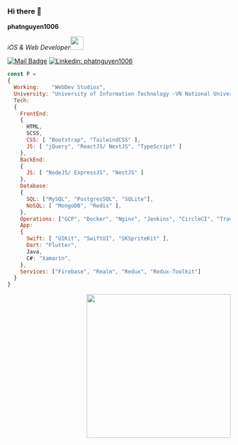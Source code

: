 ### Hi there 👋

**phatnguyen1006**
<p><em>iOS & Web Developer<img src="https://media.giphy.com/media/WUlplcMpOCEmTGBtBW/giphy.gif" width="30"></em></p>

[![Mail Badge](https://img.shields.io/badge/-Phát%20Nguyễn-c0392b?style=flat&logo=gmail&logoColor=white)](mailto:phatnguyen876@gmail.com)
[![Linkedin: phatnguyen1006](https://img.shields.io/badge/-Phat%20Nguyen-blue?style=flat-square&logo=Linkedin&logoColor=white&link=https://www.linkedin.com/in/phatnguyen1006/)](https://www.linkedin.com/in/phatnguyen1006/)
<!-- ![GitHub followers](https://img.shields.io/github/followers/phatnguyen1006?label=Follow&style=social) -->
<!-- ![Visitors](https://visitor-badge.glitch.me/badge?page_id=phatnguyen1006.phatnguyen1006) -->

```javascript
const P =
{
  Working:    "WebDev Studios",
  University: "University of Information Technology -VN National University Ho Chi Minh City",
  Tech:
  {
    FrontEnd:
    {
      HTML,
      SCSS,
      CSS: [ "Bootstrap", "TailwindCSS" ],
      JS: [ "jQuery", "ReactJS/ NextJS", "TypeScript" ]
    },
    BackEnd:
    {
      JS: [ "NodeJS/ ExpressJS", "NestJS" ]
    },
    Database:
    {
      SQL: ["MySQL", "PostgresSQL", "SQLite"],
      NoSQL: [ "MongoDB", "Redis" ],
    },
    Operations: ["GCP", "Docker", "Nginx", "Jenkins", "CircleCI", "TravisCI", "GitLab"],
    App:
    {
      Swift: [ "UIKit", "SwiftUI", "SKSpriteKit" ],
      Dart: "Flutter",
      Java,
      C#: "Xamarin",
    },
    Services: ["Firebase", "Realm", "Redux", "Redux-Toolkit"]
  }
}
```

<!-- [![Top Langs](https://github-readme-stats.vercel.app/api/top-langs/?username=phatnguyen1006&layout=compact)](https://github.com/anuraghazra/github-readme-stats) -->

<!-- <a href="https://www.facebook.com/tsone.ylov">
  <img align="right" src="https://github-readme-stats.vercel.app/api/top-langs/?username=phatnguyen1006&layout=compact&theme=tokyonight" />  
</a> -->

<!-- [![New Year 2022](https://img.youtube.com/vi/oDElB2UnOEI/0.jpg)](https://www.youtube.com/watch?v=oDElB2UnOEI) -->

<a href="https://www.facebook.com/tsone.ylov" title="Go to Facebook">
 <img width=325 align="right" src="https://github-readme-stats.vercel.app/api/top-langs/?username=phatnguyen1006&hide=c%23,powershell,Mathematica,Ruby,Objective-C,Objective-C%2b%2b,Cuda&title_color=61dafb&text_color=ffffff&icon_color=61dafb&bg_color=20232a&langs_count=8&layout=compact&border_color=61dafb&hide_border=true" />    </a>


